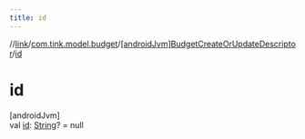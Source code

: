```yaml
---
title: id
---
```

//[link](../../../index.html)/[com.tink.model.budget](../index.html)/[[androidJvm]BudgetCreateOrUpdateDescriptor](index.html)/[id](id.html)



# id



[androidJvm]\
val [id](id.html): [String](https://kotlinlang.org/api/latest/jvm/stdlib/kotlin/-string/index.html)? = null




